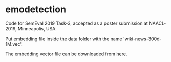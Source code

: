 # emodetection
Code for SemEval 2019 Task-3, accepted as a poster submission at NAACL-2019, Minneapolis, USA.


Put embedding file inside the data folder with the name 'wiki-news-300d-1M.vec'.

The embedding vector file can be downloaded from [here](https://fasttext.cc/docs/en/english-vectors.html).
